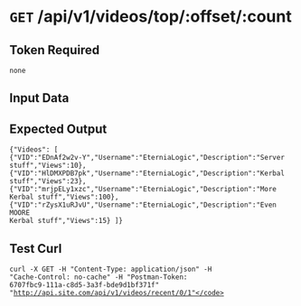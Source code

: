 # <code>GET</code> /api/v1/videos/top/:offset/:count
## Token Required
	none

## Input Data
	
## Expected Output

 <code>{"Videos": [
		{"VID":"EDnAf2w2v-Y","Username":"EterniaLogic","Description":"Server stuff","Views":10},
		{"VID":"HlDMXPDB7pk","Username":"EterniaLogic","Description":"Kerbal stuff","Views":23},
		{"VID":"mrjpELy1xzc","Username":"EterniaLogic","Description":"More Kerbal stuff","Views":100},
		{"VID":"rZysX1uRJvU","Username":"EterniaLogic","Description":"Even MOORE Kerbal stuff","Views":15}
	]}</code>

## Test Curl

<code>curl -X GET -H "Content-Type: application/json" -H "Cache-Control: no-cache" -H "Postman-Token: 6707fbc9-111a-c8d5-3a3f-bde9d1bf371f" "http://api.site.com/api/v1/videos/recent/0/1"</code>